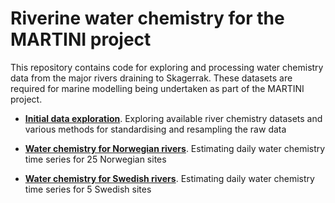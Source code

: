 # Riverine water chemistry for the MARTINI project

This repository contains code for exploring and processing water chemistry data from the major rivers draining to Skagerrak. These datasets are required for marine modelling being undertaken as part of the MARTINI project.

 * **[Initial data exploration](http://nbviewer.jupyter.org/github/JamesSample/martini/blob/master/notebooks/water_chem.ipynb)**. Exploring available river chemistry datasets and various methods for standardising and resampling the raw data
 
 * **[Water chemistry for Norwegian rivers](http://nbviewer.jupyter.org/github/JamesSample/martini/blob/master/notebooks/process_norway_chem.ipynb)**. Estimating daily water chemistry time series for 25 Norwegian sites

 * **[Water chemistry for Swedish rivers](http://nbviewer.jupyter.org/github/JamesSample/martini/blob/master/notebooks/process_sweden_chem.ipynb)**. Estimating daily water chemistry time series for 5 Swedish sites
